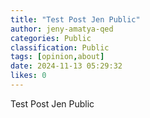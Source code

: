 ```yaml
---
title: "Test Post Jen Public"
author: jeny-amatya-qed
categories: Public
classification: Public
tags: [opinion,about]
date: 2024-11-13 05:29:32 
likes: 0
---
```


Test Post Jen Public